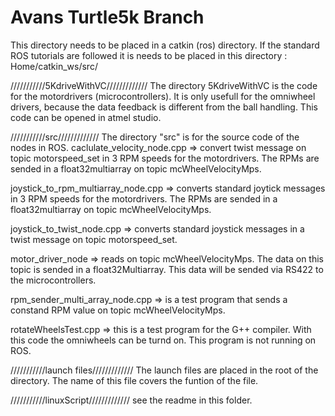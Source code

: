 Avans Turtle5k Branch
============
This directory needs to be placed in a catkin (ros) directory. If the standard ROS tutorials are followed it is needs to be placed in this directory : Home/catkin_ws/src/

///////////5KdriveWithVC/////////////
The directory 5KdriveWithVC is the code for the motordrivers (microcontrollers). It is only usefull for the omniwheel drivers, because the data feedback is different from the ball handling. This code can be opened in atmel studio.

///////////src/////////////
The directory "src" is for the source code of the nodes in ROS.
caclulate_velocity_node.cpp => convert twist message on topic motorspeed_set in 3 RPM speeds for the motordrivers. The RPMs are sended in a float32multiarray on topic mcWheelVelocityMps.

joystick_to_rpm_multiarray_node.cpp => converts standard joytick messages in 3 RPM speeds for the motordrivers. The RPMs are sended in a float32multiarray on topic mcWheelVelocityMps.

joystick_to_twist_node.cpp => converts standard joystick messages in a twist message on topic motorspeed_set. 

motor_driver_node => reads on topic mcWheelVelocityMps. The data on this topic is sended in a float32Multiarray. This data will be sended via RS422 to the microcontrollers.

rpm_sender_multi_array_node.cpp => is a test program that sends a constand RPM value on topic mcWheelVelocityMps.

rotateWheelsTest.cpp => this is a test program for the G++ compiler. With this code the omniwheels can be turnd on. This program is not running on ROS.

///////////launch files/////////////
The launch files are placed in the root of the directory. The name of this file covers the funtion of the file.

///////////linuxScript/////////////
see the readme in this folder.

